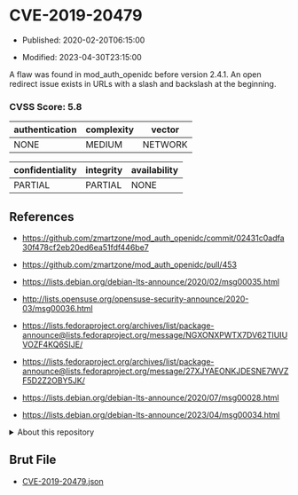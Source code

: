 # CVE-2019-20479

- Published: 2020-02-20T06:15:00

- Modified: 2023-04-30T23:15:00

A flaw was found in mod_auth_openidc before version 2.4.1. An open redirect issue exists in URLs with a slash and backslash at the beginning.

### CVSS Score: **5.8**

| authentication | complexity | vector |
| --- | --- | --- |
| NONE | MEDIUM | NETWORK |

| confidentiality | integrity | availability |
| --- | --- | --- |
| PARTIAL | PARTIAL | NONE |

## References

* https://github.com/zmartzone/mod_auth_openidc/commit/02431c0adfa30f478cf2eb20ed6ea51fdf446be7

* https://github.com/zmartzone/mod_auth_openidc/pull/453

* https://lists.debian.org/debian-lts-announce/2020/02/msg00035.html

* http://lists.opensuse.org/opensuse-security-announce/2020-03/msg00036.html

* https://lists.fedoraproject.org/archives/list/package-announce@lists.fedoraproject.org/message/NGXONXPWTX7DV62TIUIUVOZF4KQ6SIJE/

* https://lists.fedoraproject.org/archives/list/package-announce@lists.fedoraproject.org/message/27XJYAEONKJDESNE7WVZF5D2Z2OBY5JK/

* https://lists.debian.org/debian-lts-announce/2020/07/msg00028.html

* https://lists.debian.org/debian-lts-announce/2023/04/msg00034.html

<details>
<summary>About this repository</summary> 

  This repository is part of the project [Live Hack CVE](https://github.com/Live-Hack-CVE). Main website can be found [www.live-hack.org](https://www.live-hack.org) 
  
  Made by [Sn0wAlice](https://github.com/Sn0wAlice) for the people that care about security and need to have a feed of the latest CVEs. Hope you enjoy it, don't forget to star the repo and follow me on [Twitter](https://twitter.com/Sn0wAlice) and [Github](https://github.com/Sn0wAlice). And that is my [personnal website](https://www.alice-snow.me/)

  - [Home Page](https://github.com/Live-Hack-CVE)
  - [Framework](https://github.com/Live-Hack-CVE/cve-framework)
  - [CVE database](https://github.com/Live-Hack-CVE/full_database)
  - [Changelog](https://github.com/Live-Hack-CVE/Changelog)
</details>

## Brut File

* [CVE-2019-20479.json](https://raw.githubusercontent.com/Live-Hack-CVE/full_database/main/cves/2019/CVE-2019-20479.json)

